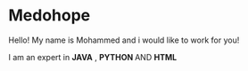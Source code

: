 # Medohope
 
Hello! My name is Mohammed and i would like to work for you!

I am an expert in <b>JAVA</b> , <b>PYTHON </b> AND <b>HTML </b>  
